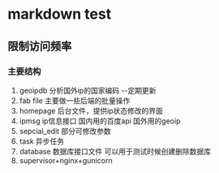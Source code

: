 # markdown   test
                   
    
## 限制访问频率

### 主要结构
1.  geoipdb  分析国外ip的国家编码 --定期更新
2.  fab file 主要做一些后端的批量操作
3.  homepage 后台文件，提供ip状态修改的界面
4.  ipmsg ip信息接口  国内用的百度api 国外用的geoip
5.  sepcial_edit  部分可修改参数
6.  task 异步任务
7.  database 数据库接口文件  可以用于测试时候创建删除数据库
8. supervisor+nginx+gunicorn